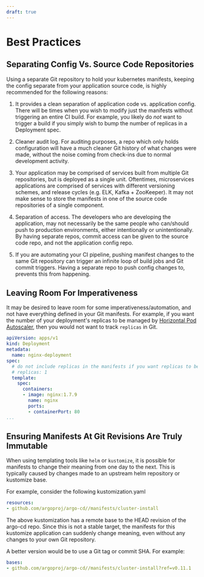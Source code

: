 ```yaml
---
draft: true
---
```


# Best Practices

## Separating Config Vs. Source Code Repositories

Using a separate Git repository to hold your kubernetes manifests, keeping the config separate
from your application source code, is highly recommended for the following reasons:

1. It provides a clean separation of application code vs. application config. There will be times
   when you wish to modify just the manifests without triggering an entire CI build. For example,
   you likely do _not_ want to trigger a build if you simply wish to bump the number of replicas in
   a Deployment spec.

2. Cleaner audit log. For auditing purposes, a repo which only holds configuration will have a much
   cleaner Git history of what changes were made, without the noise coming from check-ins due to
   normal development activity.

3. Your application may be comprised of services built from multiple Git repositories, but is
   deployed as a single unit. Oftentimes, microservices applications are comprised of services
   with different versioning schemes, and release cycles (e.g. ELK, Kafka + ZooKeeper). It may not
   make sense to store the manifests in one of the source code repositories of a single component.

4. Separation of access. The developers who are developing the application, may not necessarily be 
   the same people who can/should push to production environments, either intentionally or
   unintentionally. By having separate repos, commit access can be given to the source code repo,
   and not the application config repo.

5. If you are automating your CI pipeline, pushing manifest changes to the same Git repository can
   trigger an infinite loop of build jobs and Git commit triggers. Having a separate repo to push
   config changes to, prevents this from happening.


## Leaving Room For Imperativeness

It may be desired to leave room for some imperativeness/automation, and not have everything defined
in your Git manifests. For example, if you want the number of your deployment's replicas to be
managed by [Horizontal Pod Autoscaler](https://kubernetes.io/docs/tasks/run-application/horizontal-pod-autoscale/),
then you would not want to track `replicas` in Git.

```yaml
apiVersion: apps/v1
kind: Deployment
metadata:
  name: nginx-deployment
spec:
  # do not include replicas in the manifests if you want replicas to be controlled by HPA
  # replicas: 1
  template:
    spec:
      containers:
      - image: nginx:1.7.9
        name: nginx
        ports:
        - containerPort: 80
...
```

## Ensuring Manifests At Git Revisions Are Truly Immutable

When using templating tools like `helm` or `kustomize`, it is possible for manifests to change
their meaning from one day to the next. This is typically caused by changes made to an upstream helm
repository or kustomize base.

For example, consider the following kustomization.yaml

```yaml
resources:
- github.com/argoproj/argo-cd//manifests/cluster-install
```

The above kustomization has a remote base to the HEAD revision of the argo-cd repo. Since this
is not a stable target, the manifests for this kustomize application can suddenly change meaning, even without
any changes to your own Git repository.

A better version would be to use a Git tag or commit SHA. For example:

```yaml
bases:
- github.com/argoproj/argo-cd//manifests/cluster-install?ref=v0.11.1
```
